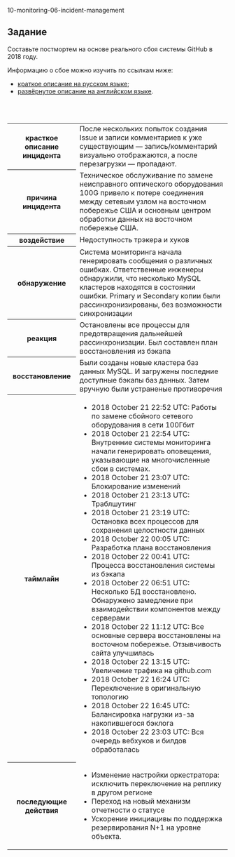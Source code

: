 10-monitoring-06-incident-management

## Задание

Составьте постмортем на основе реального сбоя системы GitHub в 2018 году.

Информацию о сбое можно изучить по ссылкам ниже:

* [краткое описание на русском языке](https://habr.com/ru/post/427301/);
* [развёрнутое описание на английском языке](https://github.blog/2018-10-30-oct21-post-incident-analysis/).

<br>
<br>

<table>
  <tr>
    <th>красткое описание инцидента</th>
    <td>После нескольких попыток создания Issue и записи комментариев к уже существующим — запись/комментарий визуально отображаются, а после перезагрузки — пропадают. </td>
  </tr>
  <tr>
    <th>причина инцидента</th>
    <td>Техническое обслуживание по замене неисправного оптического оборудования 100G привело к потере соединения между сетевым узлом на восточном побережье США и основным центром обработки данных на восточном побережье США.</td>
  </tr>
  <tr>
    <th>воздействие</th>
    <td>Недоступность трэкера и хуков</td>
  </tr>
  <tr>
    <th>обнаружение</th>
    <td>Система мониторинга начала генерировать сообщения о различных ошибках. Ответственные инженеры обнаружили, что несколько MySQL кластеров находятся в состоянии ошибки. Primary и Secondary копии были рассинхронизированы, без возможности синхронизации</td>
  </tr>
  <tr>
    <th>реакция</th>
    <td>Остановлены все процессы для предотвращения дальнейшей рассинхронизации. Был составлен план восстановления из бэкапа</td>
  </tr>
  <tr>
    <th>восстановление</th>
    <td>Были созданы новые кластера баз данных MySQL. И загружены последние доступные бэкапы баз данных. Затем вручную были устраненые противоречия</td>
  </tr>  
  <tr>
    <th>таймлайн</th>
    <td>
<ul>
<li>2018 October 21 22:52 UTC: Работы по замене сбойного сетевого оборудования в сети 100Гбит
<li>2018 October 21 22:54 UTC: Внутренние системы мониторинга начали генерировать оповещения, указывающие на многочисленные сбои в системах.</li>
<li>2018 October 21 23:07 UTC: Блокирование изменений</li>
<li>2018 October 21 23:13 UTC: Траблшутинг</li>
<li>2018 October 21 23:19 UTC: Остановка всех процессов для сохранения целостности данных	</li>
<li>2018 October 22 00:05 UTC: Разработка плана восстановления</li>
<li>2018 October 22 00:41 UTC: Процесса восстановления системы из бэкапа</li>
<li>2018 October 22 06:51 UTC: Несколько БД восстановлено. Обнаружено замедление при взаимодействии компонентов между серверами</li>
<li>2018 October 22 11:12 UTC: Все основные сервера восстановлены на восточном побережье. Отзывчивость сайта улучшилась</li>
<li>2018 October 22 13:15 UTC: Увеличение трафика на github.com</li>
<li>2018 October 22 16:24 UTC: Переключение в оригинальную топологию</li>
<li>2018 October 22 16:45 UTC: Балансировка нагрузки из-за накопившегося бэклога</li>
<li>2018 October 22 23:03 UTC: Вся очередь вебхуков и билдов обработалась</li>
</ul>
</td>
  </tr> 
  <tr>
    <th>последующие действия</th>
    <td>
<ul>
<li>Изменение настройки оркестратора: исключить переключение на реплику в другом регионе</li>
<li>Переход на новый механизм отчетности о статусе</li>
<li>Ускорение инициацивы по поддержка резервирования N+1 на уровне объекта.</li>
</ul>
</td>
  </tr>      
</table>

